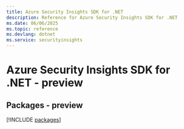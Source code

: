 ```yaml
---
title: Azure Security Insights SDK for .NET
description: Reference for Azure Security Insights SDK for .NET
ms.date: 06/06/2025
ms.topic: reference
ms.devlang: dotnet
ms.service: securityinsights
---
```

# Azure Security Insights SDK for .NET - preview
## Packages - preview
[!INCLUDE [packages](security-insights-index.md)]